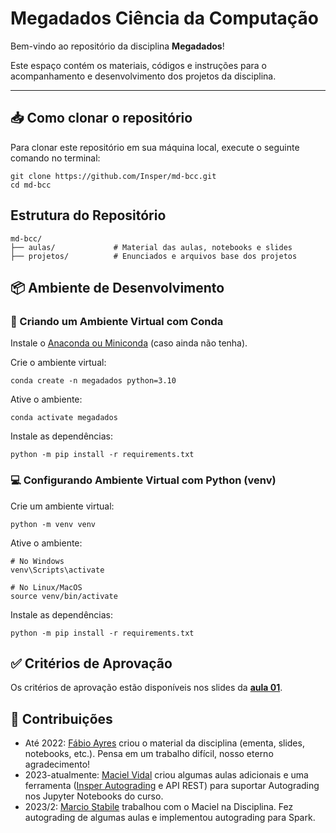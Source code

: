 # Megadados Ciência da Computação

Bem-vindo ao repositório da disciplina **Megadados**!

Este espaço contém os materiais, códigos e instruções para o acompanhamento e desenvolvimento dos projetos da disciplina.

---

## 📥 Como clonar o repositório

Para clonar este repositório em sua máquina local, execute o seguinte comando no terminal:

```
git clone https://github.com/Insper/md-bcc.git
cd md-bcc
```


## Estrutura do Repositório

```
md-bcc/
├── aulas/             # Material das aulas, notebooks e slides
├── projetos/          # Enunciados e arquivos base dos projetos
```

## 📦 Ambiente de Desenvolvimento

### 🐍 Criando um Ambiente Virtual com Conda

Instale o [Anaconda ou Miniconda](https://www.anaconda.com/download) (caso ainda não tenha).

Crie o ambiente virtual:

```
conda create -n megadados python=3.10
```

Ative o ambiente:

```
conda activate megadados
```

Instale as dependências:

```
python -m pip install -r requirements.txt
```

### 💻 Configurando Ambiente Virtual com Python (venv)

Crie um ambiente virtual:

```
python -m venv venv
```

Ative o ambiente:

```
# No Windows
venv\Scripts\activate

# No Linux/MacOS
source venv/bin/activate
```

Instale as dependências:

```
python -m pip install -r requirements.txt
```

## ✅ Critérios de Aprovação

Os critérios de aprovação estão disponíveis nos slides da [**aula 01**](aulas/01-intro/aula_01_bcc.pdf).

## 🚀 Contribuições

- Até 2022: [Fábio Ayres](https://github.com/FabioAyresInsper) criou o material da disciplina (ementa, slides, notebooks, etc.). Pensa em um trabalho difícil, nosso eterno agradecimento!
- 2023-atualmente: [Maciel Vidal](https://github.com/macielcalebe) criou algumas aulas adicionais e uma ferramenta ([Insper Autograding](https://github.com/macielcalebe/insperautograding) e API REST) para suportar Autograding nos Jupyter Notebooks do curso.
- 2023/2: [Marcio Stabile](https://github.com/mfstabile) trabalhou com o Maciel na Disciplina. Fez autograding de algumas aulas e implementou autograding para Spark.
